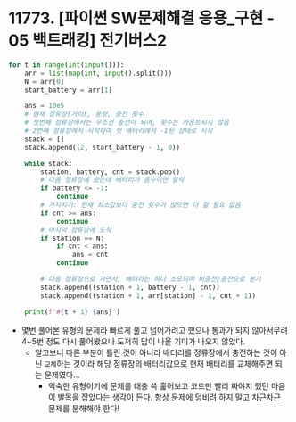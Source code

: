 # 11773. [파이썬 SW문제해결 응용_구현 - 05 백트래킹] 전기버스2



```python
for t in range(int(input())):
    arr = list(map(int, input().split()))
    N = arr[0]
    start_battery = arr[1]

    ans = 10e5
    # 현재 정류장(거리), 용량, 충전 횟수
    # 첫번째 정류장에서는 무조건 충전이 되며, 횟수는 카운트되지 않음
    # 2번째 정류장에서 시작하며 첫 배터리에서 -1된 상태로 시작
    stack = []
    stack.append((2, start_battery - 1, 0))

    while stack:
        station, battery, cnt = stack.pop()
        # 다음 정류장에 왔는데 배터리가 음수이면 탈락
        if battery <= -1:
            continue
        # 가지치기: 현재 최소값보다 충전 횟수가 많으면 더 할 필요 없음
        if cnt >= ans:
            continue
        # 마지막 정류장에 도착
        if station == N:
            if cnt < ans:
                ans = cnt
            continue

        # 다음 정류장으로 가면서, 배터리는 하나 소모되며 비충전/충전으로 분기
        stack.append((station + 1, battery - 1, cnt))
        stack.append((station + 1, arr[station] - 1, cnt + 1))

    print(f'#{t + 1} {ans}')
```

- 몇번 풀어본 유형의 문제라 빠르게 풀고 넘어가려고 했으나 통과가 되지 않아서무려 4~5번 정도 다시 풀어봤으나 도저히 답이 나올 기미가 나오지 않았다.
  - 알고보니 다른 부분이 틀린 것이 아니라 배터리를 정류장에서 충전하는 것이 아닌 `교체`하는 것이라 해당 정류장의 배터리값으로 현재 배터리를 교체해주면 되는 문제였다...
    - 익숙한 유형이기에 문제를 대충 쓱 훑어보고 코드만 빨리 짜야지 했던 마음이 발목을 잡았다는 생각이 든다. 항상 문제에 덤비려 하지 말고 차근차근 문제를 분해해야 한다!